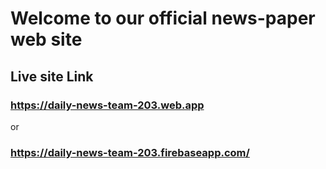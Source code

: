 # Welcome to our official news-paper web site
## Live site Link
### https://daily-news-team-203.web.app
or
### https://daily-news-team-203.firebaseapp.com/